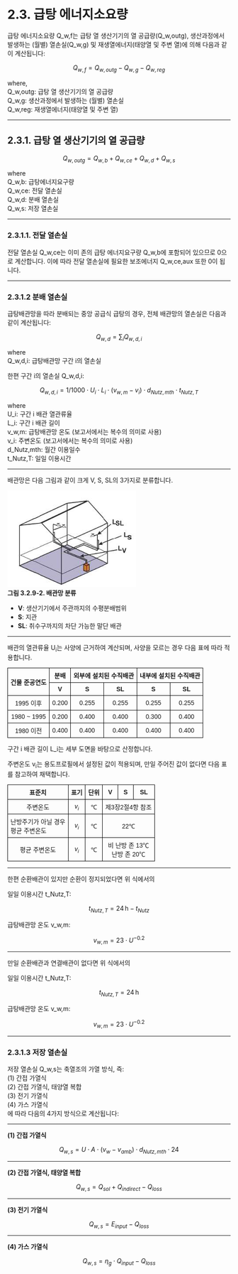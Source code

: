 # 2.3. 급탕 에너지소요량

급탕 에너지소요량 Q_w,f는 급탕 열 생산기기의 열 공급량(Q_w,outg), 생산과정에서 발생하는 (월별) 열손실(Q_w,g) 및 재생열에너지(태양열 및 주변 열)에 의해 다음과 같이 계산됩니다:

$$
Q_{w,f} = Q_{w,outg} - Q_{w,g} - Q_{w,reg} \tag{3.2.9-5}
$$

where,  
Q_w,outg: 급탕 열 생산기기의 열 공급량  
Q_w,g: 생산과정에서 발생하는 (월별) 열손실  
Q_w,reg: 재생열에너지(태양열 및 주변 열)  


---

## 2.3.1. 급탕 열 생산기기의 열 공급량

$$
Q_{w,outg} = Q_{w,b} + Q_{w,ce} + Q_{w,d} + Q_{w,s} \tag{3.2.9-4}
$$

where  
Q_w,b: 급탕에너지요구량  
Q_w,ce: 전달 열손실  
Q_w,d: 분배 열손실  
Q_w,s: 저장 열손실  

---

### 2.3.1.1. 전달 열손실

전달 열손실 Q_w,ce는 이미 존의 급탕 에너지요구량 Q_w,b에 포함되어 있으므로 0으로 계산합니다. 이에 따라 전달 열손실에 필요한 보조에너지 Q_w,ce,aux 또한 0이 됩니다.

---

### 2.3.1.2 분배 열손실

급탕배관망을 따라 분배되는 중앙 공급식 급탕의 경우, 전체 배관망의 열손실은 다음과 같이 계산됩니다:

$$
Q_{w,d} = \sum_i Q_{w,d,i} \tag{3.2.9-12}
$$

where  
Q_w,d,i: 급탕배관망 구간 i의 열손실  

한편 구간 i의 열손실 Q_w,d,i:

$$
Q_{w,d,i} = 1/1000 \cdot U_i \cdot L_i \cdot (v_{w,m} - v_i) \cdot d_{Nutz,mth} \cdot t_{Nutz,T} \tag{3.2.9-11}
$$

where  
U_i: 구간 i 배관 열관류율  
L_i: 구간 i 배관 길이  
v_w,m: 급탕배관망 온도 (보고서에서는 복수의 의미로 사용)  
v_i: 주변온도 (보고서에서는 복수의 의미로 사용)  
d_Nutz,mth: 월간 이용일수  
t_Nutz,T: 일일 이용시간  

---

배관망은 다음 그림과 같이 크게 V, S, SL의 3가지로 분류합니다.

![그림 3.2.9-2](../../_images/3.2.9_2.png)  
**그림 3.2.9-2. 배관망 분류**

- **V**: 생산기기에서 주관까지의 수평분배범위  
- **S**: 지관  
- **SL**: 취수구까지의 차단 가능한 말단 배관  

---

배관의 열관류율 <td class="left">U<sub>i</sub>는 사양에 근거하여 계산되며, 사양을 모르는 경우 다음 표에 따라 적용합니다.

<!DOCTYPE html>
<html lang="ko">
<head>
  <meta charset="UTF-8">
  <title>배관의 열관류율 U_i</title>
  <style>
    table {
      border-collapse: collapse;
      width: 100%;
      font-family: "Malgun Gothic", sans-serif;
      font-size: 14px;
      text-align: center;
    }
    th, td {
      border: 1px solid black;
      padding: 6px;
    }
  </style>
</head>
<body>
  <table>
    <tr>
      <th rowspan="2">건물 준공연도</th>
      <th rowspan="1">분배</th>
      <th colspan="2">외부에 설치된 수직배관</th>
      <th colspan="2">내부에 설치된 수직배관</th>
    </tr>
    <tr>
      <th>V</th>
      <th>S</th>
      <th>SL</th>
      <th>S</th>
      <th>SL</th>
    </tr>
    <tr>
      <td>1995 이후</td>
      <td>0.200</td>
      <td>0.255</td>
      <td>0.255</td>
      <td>0.255</td>
      <td>0.255</td>
    </tr>
    <tr>
      <td>1980 ~ 1995</td>
      <td>0.200</td>
      <td>0.400</td>
      <td>0.400</td>
      <td>0.300</td>
      <td>0.400</td>
    </tr>
    <tr>
      <td>1980 이전</td>
      <td>0.400</td>
      <td>0.400</td>
      <td>0.400</td>
      <td>0.400</td>
      <td>0.400</td>
    </tr>
  </table>
</body>
</html>

구간 i 배관 길이 L_i는 세부 도면을 바탕으로 산정합니다.  

주변온도 <td class="left">v<sub>i</sub>는 용도프로필에서 설정된 값이 적용되며, 만일 주어진 값이 없다면 다음 표를 참고하여 채택합니다.

<!DOCTYPE html>
<html lang="ko">
<head>
  <meta charset="UTF-8">
  <title>주변온도 표</title>
  <style>
    table {
      border-collapse: collapse;
      width: 100%;
      font-family: "Malgun Gothic", sans-serif;
      font-size: 14px;
      text-align: center;
    }
    th, td {
      border: 1px solid black;
      padding: 6px;
    }
    td.left {
      text-align: left;
    }
  </style>
</head>
<body>
  <table>
    <tr>
      <th>표준치</th>
      <th>표기</th>
      <th>단위</th>
      <th>V</th>
      <th>S</th>
      <th>SL</th>
    </tr>
    <tr>
      <td>주변온도</td>
      <td><i>v<sub>i</sub></i></td>
      <td>℃</td>
      <td colspan="3">제3장2절4항 참조</td>
    </tr>
    <tr>
      <td class="left">난방주기가 아닐 경우<br>평균 주변온도</td>
      <td><i>v<sub>i</sub></i></td>
      <td>℃</td>
      <td colspan="3">22℃</td>
    </tr>
    <tr>
      <td>평균 주변온도</td>
      <td><i>v<sub>i</sub></i></td>
      <td>℃</td>
      <td colspan="3">비 난방 존 13℃<br>난방 존 20℃</td>
    </tr>
  </table>
</body>
</html>


---

한편 순환배관이 있지만 순환이 정지되었다면 위 식에서의  

일일 이용시간 t_Nutz,T:

$$
t_{Nutz,T} = 24\,\text{h} - t_{Nutz} \tag*{}
$$

급탕배관망 온도 v_w,m:

$$
v_{w,m} = 23 \cdot U^{-0.2} \tag*{}
$$

---

만일 순환배관과 연결배관이 없다면 위 식에서의  

일일 이용시간 t_Nutz,T:

$$
t_{Nutz,T} = 24\,\text{h} \tag*{}
$$

급탕배관망 온도 v_w,m:

$$
v_{w,m} = 23 \cdot U^{-0.2} \tag*{}
$$

---

### 2.3.1.3 저장 열손실

저장 열손실 Q_w,s는 축열조의 가열 방식, 즉:  
(1) 간접 가열식  
(2) 간접 가열식, 태양열 복합  
(3) 전기 가열식  
(4) 가스 가열식  
에 따라 다음의 4가지 방식으로 계산됩니다:

---

**(1) 간접 가열식**

$$
Q_{w,s} = U \cdot A \cdot (v_{w} - v_{amb}) \cdot d_{Nutz,mth} \cdot 24 \tag{3.2.9-16}
$$

---

**(2) 간접 가열식, 태양열 복합**

$$
Q_{w,s} = Q_{sol} + Q_{indirect} - Q_{loss} \tag{3.2.9-25}
$$

---

**(3) 전기 가열식**

$$
Q_{w,s} = E_{input} - Q_{loss} \tag{3.2.9-29}
$$

---

**(4) 가스 가열식**

$$
Q_{w,s} = \eta_{g} \cdot Q_{input} - Q_{loss} \tag{3.2.9-37}
$$


